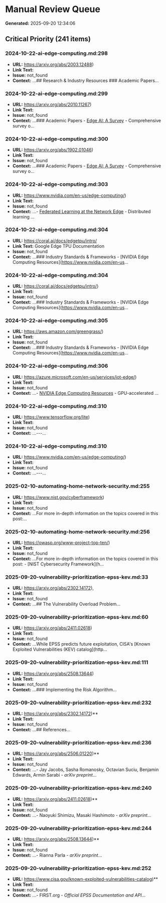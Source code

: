# Manual Review Queue

**Generated:** 2025-09-20 12:34:06

## Critical Priority (241 items)

### 2024-10-22-ai-edge-computing.md:298
- **URL:** https://arxiv.org/abs/2003.12488)
- **Link Text:** 
- **Issue:** not_found
- **Context:** ...## Research & Industry Resources ### Academic Papers...

### 2024-10-22-ai-edge-computing.md:299
- **URL:** https://arxiv.org/abs/2010.11267)
- **Link Text:** 
- **Issue:** not_found
- **Context:** ...### Academic Papers - [Edge AI: A Survey](https://arxiv.org/abs/2003.12488) - Comprehensive survey o...

### 2024-10-22-ai-edge-computing.md:300
- **URL:** https://arxiv.org/abs/1902.01046)
- **Link Text:** 
- **Issue:** not_found
- **Context:** ...### Academic Papers - [Edge AI: A Survey](https://arxiv.org/abs/2003.12488) - Comprehensive survey o...

### 2024-10-22-ai-edge-computing.md:303
- **URL:** https://www.nvidia.com/en-us/edge-computing/)
- **Link Text:** 
- **Issue:** not_found
- **Context:** ...- [Federated Learning at the Network Edge](https://arxiv.org/abs/1902.01046) - Distributed learning ...

### 2024-10-22-ai-edge-computing.md:304
- **URL:** https://coral.ai/docs/edgetpu/intro/
- **Link Text:** Google Edge TPU Documentation
- **Issue:** not_found
- **Context:** ...### Industry Standards & Frameworks - [NVIDIA Edge Computing Resources](https://www.nvidia.com/en-us...

### 2024-10-22-ai-edge-computing.md:304
- **URL:** https://coral.ai/docs/edgetpu/intro/)
- **Link Text:** 
- **Issue:** not_found
- **Context:** ...### Industry Standards & Frameworks - [NVIDIA Edge Computing Resources](https://www.nvidia.com/en-us...

### 2024-10-22-ai-edge-computing.md:305
- **URL:** https://aws.amazon.com/greengrass/)
- **Link Text:** 
- **Issue:** not_found
- **Context:** ...### Industry Standards & Frameworks - [NVIDIA Edge Computing Resources](https://www.nvidia.com/en-us...

### 2024-10-22-ai-edge-computing.md:306
- **URL:** https://azure.microsoft.com/en-us/services/iot-edge/)
- **Link Text:** 
- **Issue:** not_found
- **Context:** ...- [NVIDIA Edge Computing Resources](https://www.nvidia.com/en-us/edge-computing/) - GPU-accelerated ...

### 2024-10-22-ai-edge-computing.md:310
- **URL:** https://www.tensorflow.org/lite)
- **Link Text:** 
- **Issue:** not_found
- **Context:** ...---...

### 2024-10-22-ai-edge-computing.md:310
- **URL:** https://www.nvidia.com/en-us/edge-computing/)
- **Link Text:** 
- **Issue:** not_found
- **Context:** ...---...

### 2025-02-10-automating-home-network-security.md:255
- **URL:** https://www.nist.gov/cyberframework)
- **Link Text:** 
- **Issue:** not_found
- **Context:** ...For more in-depth information on the topics covered in this post:...

### 2025-02-10-automating-home-network-security.md:256
- **URL:** https://owasp.org/www-project-top-ten/)
- **Link Text:** 
- **Issue:** not_found
- **Context:** ...For more in-depth information on the topics covered in this post: - [NIST Cybersecurity Framework](h...

### 2025-09-20-vulnerability-prioritization-epss-kev.md:33
- **URL:** https://arxiv.org/abs/2302.14172),
- **Link Text:** 
- **Issue:** not_found
- **Context:** ...## The Vulnerability Overload Problem...

### 2025-09-20-vulnerability-prioritization-epss-kev.md:60
- **URL:** https://arxiv.org/abs/2411.02618)
- **Link Text:** 
- **Issue:** not_found
- **Context:** ...While EPSS predicts future exploitation, CISA's [Known Exploited Vulnerabilities (KEV) catalog](http...

### 2025-09-20-vulnerability-prioritization-epss-kev.md:111
- **URL:** https://arxiv.org/abs/2508.13644)
- **Link Text:** 
- **Issue:** not_found
- **Context:** ...### Implementing the Risk Algorithm...

### 2025-09-20-vulnerability-prioritization-epss-kev.md:232
- **URL:** https://arxiv.org/abs/2302.14172)**
- **Link Text:** 
- **Issue:** not_found
- **Context:** ...## References...

### 2025-09-20-vulnerability-prioritization-epss-kev.md:236
- **URL:** https://arxiv.org/abs/2506.01220)**
- **Link Text:** 
- **Issue:** not_found
- **Context:** ...- Jay Jacobs, Sasha Romanosky, Octavian Suciu, Benjamin Edwards, Armin Sarabi - *arXiv preprint*...

### 2025-09-20-vulnerability-prioritization-epss-kev.md:240
- **URL:** https://arxiv.org/abs/2411.02618)**
- **Link Text:** 
- **Issue:** not_found
- **Context:** ...- Naoyuki Shimizu, Masaki Hashimoto - *arXiv preprint*...

### 2025-09-20-vulnerability-prioritization-epss-kev.md:244
- **URL:** https://arxiv.org/abs/2508.13644)**
- **Link Text:** 
- **Issue:** not_found
- **Context:** ...- Rianna Parla - *arXiv preprint*...

### 2025-09-20-vulnerability-prioritization-epss-kev.md:252
- **URL:** https://www.cisa.gov/known-exploited-vulnerabilities-catalog)**
- **Link Text:** 
- **Issue:** not_found
- **Context:** ...- FIRST.org - *Official EPSS Documentation and API*...
